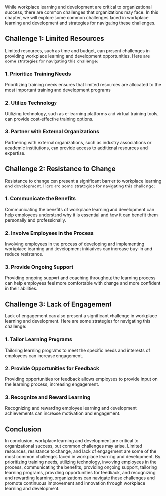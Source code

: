 
While workplace learning and development are critical to organizational success, there are common challenges that organizations may face. In this chapter, we will explore some common challenges faced in workplace learning and development and strategies for navigating these challenges.

Challenge 1: Limited Resources
------------------------------

Limited resources, such as time and budget, can present challenges in providing workplace learning and development opportunities. Here are some strategies for navigating this challenge:

### 1. Prioritize Training Needs

Prioritizing training needs ensures that limited resources are allocated to the most important training and development programs.

### 2. Utilize Technology

Utilizing technology, such as e-learning platforms and virtual training tools, can provide cost-effective training options.

### 3. Partner with External Organizations

Partnering with external organizations, such as industry associations or academic institutions, can provide access to additional resources and expertise.

Challenge 2: Resistance to Change
---------------------------------

Resistance to change can present a significant barrier to workplace learning and development. Here are some strategies for navigating this challenge:

### 1. Communicate the Benefits

Communicating the benefits of workplace learning and development can help employees understand why it is essential and how it can benefit them personally and professionally.

### 2. Involve Employees in the Process

Involving employees in the process of developing and implementing workplace learning and development initiatives can increase buy-in and reduce resistance.

### 3. Provide Ongoing Support

Providing ongoing support and coaching throughout the learning process can help employees feel more comfortable with change and more confident in their abilities.

Challenge 3: Lack of Engagement
-------------------------------

Lack of engagement can also present a significant challenge in workplace learning and development. Here are some strategies for navigating this challenge:

### 1. Tailor Learning Programs

Tailoring learning programs to meet the specific needs and interests of employees can increase engagement.

### 2. Provide Opportunities for Feedback

Providing opportunities for feedback allows employees to provide input on the learning process, increasing engagement.

### 3. Recognize and Reward Learning

Recognizing and rewarding employee learning and development achievements can increase motivation and engagement.

Conclusion
----------

In conclusion, workplace learning and development are critical to organizational success, but common challenges may arise. Limited resources, resistance to change, and lack of engagement are some of the most common challenges faced in workplace learning and development. By prioritizing training needs, utilizing technology, involving employees in the process, communicating the benefits, providing ongoing support, tailoring learning programs, providing opportunities for feedback, and recognizing and rewarding learning, organizations can navigate these challenges and promote continuous improvement and innovation through workplace learning and development.
